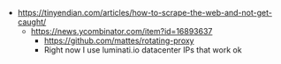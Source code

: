 - https://tinyendian.com/articles/how-to-scrape-the-web-and-not-get-caught/
  - https://news.ycombinator.com/item?id=16893637
    - https://github.com/mattes/rotating-proxy
    - Right now I use luminati.io datacenter IPs that work ok
